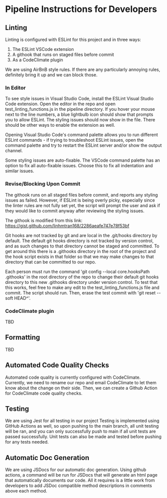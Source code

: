# Pipeline Instructions for Developers

 ## Linting
 
Linting is configured with ESLint for this project and in three ways:
 
 1. The ESLint VSCode extension
 2. A githook that runs on staged files before commit
 3. As a CodeClimate plugin

 We are using AirBnB style rules. If there are any particularly annoying rules, definitely bring it up and we can block those. 

### In Editor

To see style issues in Visual Studio Code, install the ESLint Visual Studio Code extension. Open the editor in the repo and open test_linting_functions.js in the pipeline directory. If you hover your mouse next to the line numbers, a blue lightbulb icon should show that prompts you to allow ESLint. The styling issues should now show in the file. There should be other ways to enable the extension as well. 

Opening Visual Studio Code's command palette allows you to run different ESLint commands - if trying to troubleshoot ESLint issues, open the command palette and try to restart the ESLint server and/or show the output channel. 

Some styling issues are auto-fixable. The VSCode command palette has an option to fix all auto-fixable issues. Choose this to fix all indentation and similar issues. 

### Revise/Blocking Upon Commit

The githook runs on all staged files before commit, and reports any styling issues as failed. However, if ESLint is being overly picky, especially since the linter rules are not fully set yet, the script will prompt the user and ask if they would like to commit anyway after reviewing the styling issues. 

The githook is modified from this link: https://gist.github.com/linhmtran168/2286aeafe747e78f53bf

Git hooks are not tracked by git and are local in the .git/hooks directory by default. The default git hooks directory is not tracked by version control, and as such changes to that directory cannot be staged and committed. To get around this there is a .githooks directory in the root of the project and the hook script exists in that folder so that we may make changes to that directory that can be committed to our repo. 

Each person must run the command 'git config --local core.hooksPath .githooks' in the root directory of the repo to change their default git hooks directory to this new .githooks directory under version control. To test that this works, feel free to make any edit to the test_linting_functions.js file and commit. The script should run. Then, erase the test commit with 'git reset --soft HEAD^'. 

### CodeClimate plugin

TBD

## Formatting

TBD

## Automated Code Quality Checks

Automated code quality is currently configured with CodeClimate. Currently, we need to rename our repo and email CodeClimate to let them know about the change on their side. Then, we can create a Github Action for CodeClimate code quality checks.

## Testing

We are using Jest for all testing in our project
Testing is implemented using GitHub Actions as well, so upon pushing to the main branch, all unit testing will be ran, and you can only successfully push to main if all unit tests are passed successfully. Unit tests can also be made and tested before pushing for any tests needed.

## Automatic Doc Generation

We are using JSDocs for our automatic doc generation.
Using github actions, a command will be run for JSDocs that will generate an html page that automatically documents our code. All it requires is a little work from developers to add JSDoc compatible method descriptions in comments above each method.
